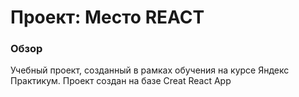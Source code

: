 # Проект: Место REACT

### Обзор
Учебный проект, созданный в рамках обучения на курсе Яндекс Практикум.
Проект создан на базе Creat React App
